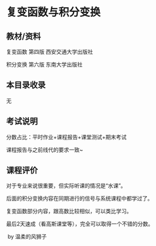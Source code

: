 # 复变函数与积分变换

## 教材/资料

复变函数 第四版 西安交通大学出版社

积分变换 第六版 东南大学出版社



## 本目录收录

无



## 考试说明

分数占比：平时作业+课程报告+课堂测试+期末考试

课程报告与之前线代的要求一致~



## 课程评价

对于专业来说很重要，但实际听课的情况是“水课”。

后面的积分变换内容在同期进行的信号与系统课程中都学过了。

复变函数部分内容，跟高数比较相似，可以类比学习。

最后2天速成（看高斯课堂等），完全可以取得一个不错的分数。



​																																													by 温柔的风狮子

